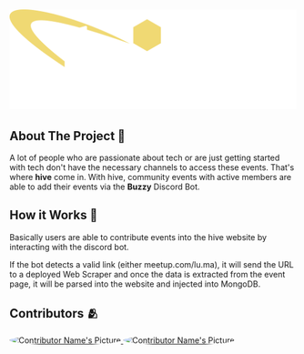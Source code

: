 ![Hive Logo](/public/hive-logo-white.png)
---


## About The Project 🚀
A lot of people who are passionate about tech or are just getting started with tech don't have the necessary channels to access these events. That's where <strong>hive</strong> come in. With hive, community events with active members are able to add their events via the <strong>Buzzy</strong> Discord Bot.

## How it Works 🔧

Basically users are able to contribute events into the hive website by interacting with the discord bot.

If the bot detects a valid link (either meetup.com/lu.ma), it will send the URL to a deployed Web Scraper and once the data is extracted from the event page, it will be parsed into the website and injected into MongoDB.

## Contributors 🫂

<div style="display: flex; flex-wrap: wrap;">
  <div style="text-align: center;">
    <a href="https://github.com/Hopplers">
      <img src="https://github.com/Hopplers.png" alt="Contributor Name's Picture" style="width: 50px; height: 50px; border-radius: 50%;"/>
    </a>
    <a href="https://github.com/Junshen18">
      <img src="https://github.com/Junshen18.png" alt="Contributor Name's Picture" style="width: 50px; height: 50px; border-radius: 50%;"/>
    </a>
  </div>
</div>

